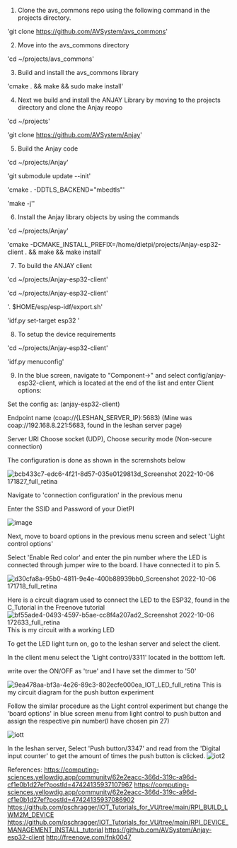 1. Clone the avs_commons repo using the following command in the projects directory. 

'git clone https://github.com/AVSystem/avs_commons'

2. Move into the avs_commons directory 

'cd ~/projects/avs_commons'

3. Build and install the avs_commons library

'cmake . && make && sudo make install'

4. Next we build and install the ANJAY Library by moving to the projects directory and clone the Anjay reopo

  'cd ~/projects'
  
'git clone https://github.com/AVSystem/Anjay'

5. Build the Anjay code

'cd ~/projects/Anjay'

'git submodule update --init'

'cmake . -DDTLS_BACKEND="mbedtls"'

'make -j''

6. Install the Anjay library objects by using the commands

'cd ~/projects/Anjay'

'cmake -DCMAKE_INSTALL_PREFIX=/home/dietpi/projects/Anjay-esp32-client . && make &&  make install'

7. To build the ANJAY client

'cd ~/projects/Anjay-esp32-client'

'cd ~/projects/Anjay-esp32-client'

'. $HOME/esp/esp-idf/export.sh'

'idf.py set-target esp32 '

8. To setup the device requirements

'cd ~/projects/Anjay-esp32-client'

'idf.py menuconfig'

9. In the blue screen, navigate to "Component->" and select config/anjay-esp32-client, which is located at the end of the list and enter Client options:

Set the config as: (anjay-esp32-client)

Endpoint name (coap://{LESHAN_SERVER_IP}:5683) (Mine was coap://192.168.8.221:5683, found in the leshan server page)

Server URI Choose socket (UDP), Choose security mode (Non-secure connection)

The configuration is done as shown in the scrernshots below

![bcb433c7-edc6-4f21-8d57-035e0129813d_Screenshot 2022-10-06 171827_full_retina](https://user-images.githubusercontent.com/112664141/199411601-92d57dc3-b2d3-4e7b-89c5-1b24751c593f.png)

Navigate to 'connection configuration' in the previous menu 

Enter the SSID and Password of your DietPI

![image](https://user-images.githubusercontent.com/112664141/199412260-6d8c53fe-7212-4159-b6b1-72f98a6782eb.png)

Next, move to board options in the previous menu screen and select 'Light control options'

Select 'Enable Red color' and enter the pin number where the LED is connected through jumper wire to the board. I have connected it to pin 5.

![d30cfa8a-95b0-4811-9e4e-400b88939bb0_Screenshot 2022-10-06 171718_full_retina](https://user-images.githubusercontent.com/112664141/199412005-7fe49f52-2e57-4ff7-a7cc-b8f8450a7c19.png)

Here is a circuit diagram used to connect the LED to the ESP32, found in the C_Tutorial in the Freenove tutorial
![bf55ade4-0493-4597-b5ae-cc8f4a207ad2_Screenshot 2022-10-06 172633_full_retina](https://user-images.githubusercontent.com/112664141/199412016-63cef473-2b31-4312-a395-4b8868311b79.png)
This is my circuit with a working LED 

To get the LED light turn on, go to the leshan server and select the client.

In the client menu select the 'Light control/3311' located in the botttom left.

write over the ON/OFF as 'true' and I have set the dimmer to '50'

![9ea478aa-bf3a-4e26-89c3-802ecfe000ea_IOT_LED_full_retina](https://user-images.githubusercontent.com/112664141/199412043-eb7617c0-a6a2-4246-b3f1-f02706ec7535.png)
This is my circuit diagram for the push button experiment

Follow the similar procedure as the Light control experiment but change the 'board options' in blue screen menu from light control to push button and assign the respective pin number(I have chosen pin 27)  

![iott](https://user-images.githubusercontent.com/112664141/199412069-4c4bdfba-8c63-46b3-8727-6f887b8bd88a.jpeg)

In the leshan server, Select 'Push button/3347' and read from the 'Digital input counter' to get the amount of times the push button is clicked.
![iot2](https://user-images.githubusercontent.com/112664141/199412081-8546e75e-18b3-4f43-931d-2b7ba7278862.jpeg)



References:
https://computing-sciences.yellowdig.app/community/62e2eacc-366d-319c-a96d-cf1e0b1d27ef?postId=47424135937107967
https://computing-sciences.yellowdig.app/community/62e2eacc-366d-319c-a96d-cf1e0b1d27ef?postId=47424135937086902
https://github.com/pschragger/IOT_Tutorials_for_VU/tree/main/RPI_BUILD_LWM2M_DEVICE
https://github.com/pschragger/IOT_Tutorials_for_VU/tree/main/RPI_DEVICE_MANAGEMENT_INSTALL_tutorial
https://github.com/AVSystem/Anjay-esp32-client
http://freenove.com/fnk0047

